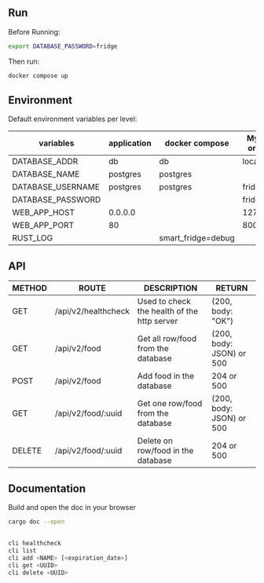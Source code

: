 ## Run

Before Running:
```bash
export DATABASE_PASSWORD=fridge
```

Then run:
```bash
docker compose up
```

## Environment

Default environment variables per level:

| variables         | application | docker compose     | My env or .env |
|-------------------|-------------|--------------------|----------------|
| DATABASE_ADDR     | db          | db                 | localhost      |
| DATABASE_NAME     | postgres    | postgres           |                |
| DATABASE_USERNAME | postgres    | postgres           | fridge         |
| DATABASE_PASSWORD |             |                    | fridge         |
| WEB_APP_HOST      | 0.0.0.0     |                    | 127.0.0.1      |
| WEB_APP_PORT      | 80          |                    | 8000           |
| RUST_LOG          |             | smart_fridge=debug |                |

## API

| METHOD | ROUTE               | DESCRIPTION                                 | RETURN                   |
|--------|---------------------|---------------------------------------------|--------------------------|
| GET    | /api/v2/healthcheck | Used to check the health of the http server | (200, body: "OK")        |
| GET    | /api/v2/food        | Get all row/food from the database          | (200, body: JSON) or 500 |
| POST   | /api/v2/food        | Add food in the database                    | 204 or 500               |
| GET    | /api/v2/food/:uuid  | Get one row/food from the database          | (200, body: JSON) or 500 |
| DELETE | /api/v2/food/:uuid  | Delete on row/food in the database          | 204 or 500               |


## Documentation

Build and open the doc in your browser

```bash
cargo doc --open
```

## 

```bash
cli healthcheck
cli list
cli add <NAME> [<expiration_date>]
cli get <UUID>
cli delete <UUID>
```
